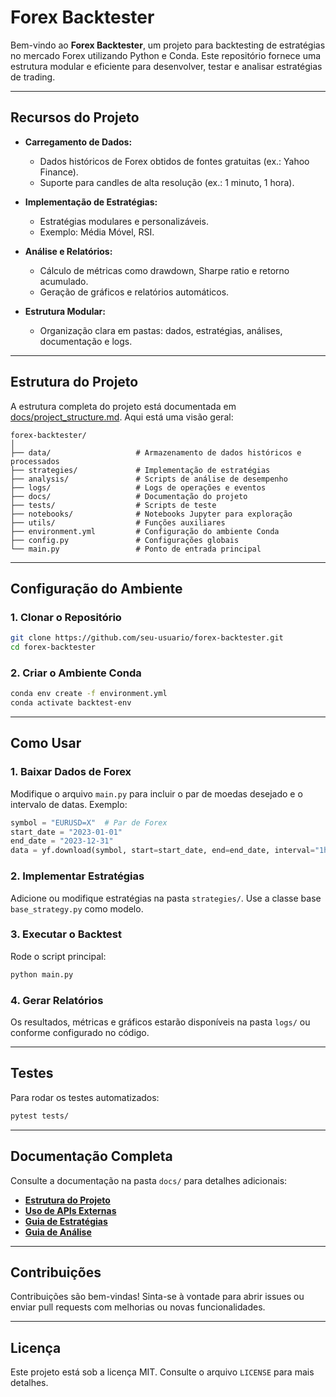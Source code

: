 # Forex Backtester

Bem-vindo ao **Forex Backtester**, um projeto para backtesting de estratégias no mercado Forex utilizando Python e Conda. Este repositório fornece uma estrutura modular e eficiente para desenvolver, testar e analisar estratégias de trading.

---

## **Recursos do Projeto**
- **Carregamento de Dados:**
  - Dados históricos de Forex obtidos de fontes gratuitas (ex.: Yahoo Finance).
  - Suporte para candles de alta resolução (ex.: 1 minuto, 1 hora).

- **Implementação de Estratégias:**
  - Estratégias modulares e personalizáveis.
  - Exemplo: Média Móvel, RSI.

- **Análise e Relatórios:**
  - Cálculo de métricas como drawdown, Sharpe ratio e retorno acumulado.
  - Geração de gráficos e relatórios automáticos.

- **Estrutura Modular:**
  - Organização clara em pastas: dados, estratégias, análises, documentação e logs.

---

## **Estrutura do Projeto**
A estrutura completa do projeto está documentada em [docs/project_structure.md](docs/project_structure.md). Aqui está uma visão geral:

```plaintext
forex-backtester/
│
├── data/                   # Armazenamento de dados históricos e processados
├── strategies/             # Implementação de estratégias
├── analysis/               # Scripts de análise de desempenho
├── logs/                   # Logs de operações e eventos
├── docs/                   # Documentação do projeto
├── tests/                  # Scripts de teste
├── notebooks/              # Notebooks Jupyter para exploração
├── utils/                  # Funções auxiliares
├── environment.yml         # Configuração do ambiente Conda
├── config.py               # Configurações globais
└── main.py                 # Ponto de entrada principal
```

---

## **Configuração do Ambiente**

### **1. Clonar o Repositório**
```bash
git clone https://github.com/seu-usuario/forex-backtester.git
cd forex-backtester
```

### **2. Criar o Ambiente Conda**
```bash
conda env create -f environment.yml
conda activate backtest-env
```

---

## **Como Usar**

### **1. Baixar Dados de Forex**
Modifique o arquivo `main.py` para incluir o par de moedas desejado e o intervalo de datas. Exemplo:
```python
symbol = "EURUSD=X"  # Par de Forex
start_date = "2023-01-01"
end_date = "2023-12-31"
data = yf.download(symbol, start=start_date, end=end_date, interval="1h")
```

### **2. Implementar Estratégias**
Adicione ou modifique estratégias na pasta `strategies/`. Use a classe base `base_strategy.py` como modelo.

### **3. Executar o Backtest**
Rode o script principal:
```bash
python main.py
```

### **4. Gerar Relatórios**
Os resultados, métricas e gráficos estarão disponíveis na pasta `logs/` ou conforme configurado no código.

---

## **Testes**
Para rodar os testes automatizados:
```bash
pytest tests/
```

---

## **Documentação Completa**
Consulte a documentação na pasta `docs/` para detalhes adicionais:
- **[Estrutura do Projeto](docs/project_structure.md)**
- **[Uso de APIs Externas](docs/api_usage.md)**
- **[Guia de Estratégias](docs/strategies_guide.md)**
- **[Guia de Análise](docs/analysis_guide.md)**

---

## **Contribuições**
Contribuições são bem-vindas! Sinta-se à vontade para abrir issues ou enviar pull requests com melhorias ou novas funcionalidades.

---

## **Licença**
Este projeto está sob a licença MIT. Consulte o arquivo `LICENSE` para mais detalhes.
